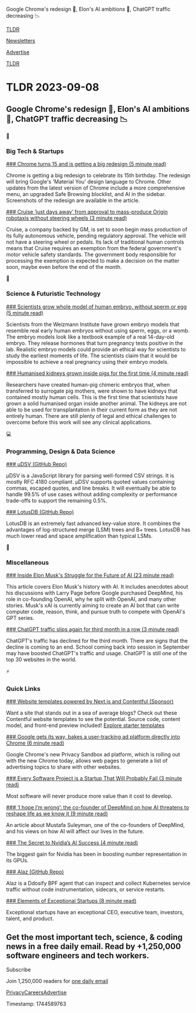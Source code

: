 Google Chrome's redesign 🎨, Elon's AI ambitions 🤖, ChatGPT traffic decreasing 📉

[TLDR](/)

[Newsletters](/newsletters)

[Advertise](https://advertise.tldr.tech/)

[TLDR](/)

# TLDR 2023-09-08

## Google Chrome's redesign 🎨, Elon's AI ambitions 🤖, ChatGPT traffic decreasing 📉

📱

### Big Tech & Startups

[### Chrome turns 15 and is getting a big redesign (5 minute read)](https://arstechnica.com/gadgets/2023/09/chrome-is-getting-a-big-redesign-with-rounded-corners-material-you-colors/?utm_source=tldrnewsletter)

Chrome is getting a big redesign to celebrate its 15th birthday. The redesign will bring Google's 'Material You' design language to Chrome. Other updates from the latest version of Chrome include a more comprehensive menu, an upgraded Safe Browsing blocklist, and AI in the sidebar. Screenshots of the redesign are available in the article.

[### Cruise ‘just days away’ from approval to mass-produce Origin robotaxis without steering wheels (3 minute read)](https://www.theverge.com/2023/9/7/23863390/cruise-origin-robotaxi-regulatory-approval-nhtsa?utm_source=tldrnewsletter)

Cruise, a company backed by GM, is set to soon begin mass production of its fully autonomous vehicle, pending regulatory approval. The vehicle will not have a steering wheel or pedals. Its lack of traditional human controls means that Cruise requires an exemption from the federal government's motor vehicle safety standards. The government body responsible for processing the exemption is expected to make a decision on the matter soon, maybe even before the end of the month.

🚀

### Science & Futuristic Technology

[### Scientists grow whole model of human embryo, without sperm or egg (5 minute read)](https://www.bbc.com/news/health-66715669?utm_source=tldrnewsletter)

Scientists from the Weizmann Institute have grown embryo models that resemble real early human embryos without using sperm, eggs, or a womb. The embryo models look like a textbook example of a real 14-day-old embryo. They release hormones that turn pregnancy tests positive in the lab. Realistic embryo models could provide an ethical way for scientists to study the earliest moments of life. The scientists claim that it would be impossible to achieve a real pregnancy using their embryo models.

[### Humanised kidneys grown inside pigs for the first time (4 minute read)](https://www.theguardian.com/science/2023/sep/07/humanised-kidneys-grown-inside-pigs-for-the-first-time?utm_source=tldrnewsletter)

Researchers have created human-pig chimeric embryos that, when transferred to surrogate pig mothers, were shown to have kidneys that contained mostly human cells. This is the first time that scientists have grown a solid humanised organ inside another animal. The kidneys are not able to be used for transplantation in their current form as they are not entirely human. There are still plenty of legal and ethical challenges to overcome before this work will see any clinical applications.

💻

### Programming, Design & Data Science

[### μDSV (GitHub Repo)](https://github.com/leeoniya/uDSV?utm_source=tldrnewsletter)

μDSV is a JavaScript library for parsing well-formed CSV strings. It is mostly RFC 4180 compliant. μDSV supports quoted values containing commas, escaped quotes, and line breaks. It will eventually be able to handle 99.5% of use cases without adding complexity or performance trade-offs to support the remaining 0.5%.

[### LotusDB (GitHub Repo)](https://github.com/lotusdblabs/lotusdb?utm_source=tldrnewsletter)

LotusDB is an extremely fast advanced key-value store. It combines the advantages of log-structured merge (LSM) trees and B+ trees. LotusDB has much lower read and space amplification than typical LSMs.

🎁

### Miscellaneous

[### Inside Elon Musk's Struggle for the Future of AI (23 minute read)](https://time.com/6310076/elon-musk-ai-walter-isaacson-biography/?utm_source=tldrnewsletter)

This article covers Elon Musk's history with AI. It includes anecdotes about his discussions with Larry Page before Google purchased DeepMind, his role in co-founding OpenAI, why he split with OpenAI, and many other stories. Musk's xAI is currently aiming to create an AI bot that can write computer code, reason, think, and pursue truth to compete with OpenAI's GPT series.

[### ChatGPT traffic slips again for third month in a row (3 minute read)](https://www.reuters.com/technology/chatgpt-traffic-slips-again-third-month-row-2023-09-07/?utm_source=tldrnewsletter)

ChatGPT's traffic has declined for the third month. There are signs that the decline is coming to an end. School coming back into session in September may have boosted ChatGPT's traffic and usage. ChatGPT is still one of the top 30 websites in the world.

⚡

### Quick Links

[### Website templates powered by Next.js and Contentful (Sponsor)](https://www.contentful.com/starter-templates/?utm_medium=newsletter-paid&amp;utm_source=tldr&amp;utm_campaign=starter-templates&amp;utm_content=nextjs-homepage)

Want a site that stands out in a sea of average blogs? Check out these Contentful website templates to see the potential. Source code, content model, and front-end preview included! [Explore starter templates](https://www.contentful.com/starter-templates/?utm_medium=newsletter-paid&utm_source=tldr&utm_campaign=starter-templates&utm_content=nextjs-homepage)

[### Google gets its way, bakes a user-tracking ad platform directly into Chrome (6 minute read)](https://arstechnica.com/gadgets/2023/09/googles-widely-opposed-ad-platform-the-privacy-sandbox-launches-in-chrome/?utm_source=tldrnewsletter)

Google Chrome's new Privacy Sandbox ad platform, which is rolling out with the new Chrome today, allows web pages to generate a list of advertising topics to share with other websites.

[### Every Software Project is a Startup That Will Probably Fail (3 minute read)](https://muldoon.cloud/2023/09/06/software-keeps-failing.html?utm_source=tldrnewsletter)

Most software will never produce more value than it cost to develop.

[### ‘I hope I’m wrong’: the co-founder of DeepMind on how AI threatens to reshape life as we know it (9 minute read)](https://www.theguardian.com/books/2023/sep/02/i-hope-im-wrong-the-co-founder-of-deepmind-on-how-ai-threatens-to-reshape-life-as-we-know-it?utm_source=tldrnewsletter)

An article about Mustafa Suleyman, one of the co-founders of DeepMind, and his views on how AI will affect our lives in the future.

[### The Secret to Nvidia’s AI Success (4 minute read)](https://spectrum.ieee.org/nvidia-gpu?utm_source=tldrnewsletter)

The biggest gain for Nvidia has been in boosting number representation in its GPUs.

[### Alaz (GitHub Repo)](https://github.com/ddosify/alaz?utm_source=tldrnewsletter)

Alaz is a Ddosify BPF agent that can inspect and collect Kubernetes service traffic without code instrumentation, sidecars, or service restarts.

[### Elements of Exceptional Startups (8 minute read)](https://tylerhogge.com/2023/09/07/elements-of-exceptional-startups/?utm_source=tldrnewsletter)

Exceptional startups have an exceptional CEO, executive team, investors, talent, and product.

## Get the most important tech, science, & coding news in a free daily email. Read by +1,250,000 software engineers and tech workers.

Subscribe

Join 1,250,000 readers for [one daily email](/api/latest/tech)

[Privacy](/privacy)[Careers](https://jobs.ashbyhq.com/tldr.tech)[Advertise](/tech/advertise)

Timestamp: 1744589763